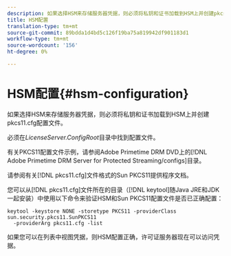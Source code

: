 ```yaml
---
description: 如果选择HSM来存储服务器凭据，则必须将私钥和证书加载到HSM上并创建pkcs11.cfg配置文件。
title: HSM配置
translation-type: tm+mt
source-git-commit: 89bdda1d4bd5c126f19ba75a819942df901183d1
workflow-type: tm+mt
source-wordcount: '156'
ht-degree: 0%

---
```



# HSM配置{#hsm-configuration}

如果选择HSM来存储服务器凭据，则必须将私钥和证书加载到HSM上并创建pkcs11.cfg配置文件。

必须在&#x200B;*LicenseServer.ConfigRoot*&#x200B;目录中找到配置文件。

有关PKCS11配置文件示例，请参阅Adobe Primetime DRM DVD上的[!DNL Adobe Primetime DRM Server for Protected Streaming/configs]目录。

请参阅有关[!DNL pkcs11.cfg]文件格式的Sun PKCS11提供程序文档。

您可以从[!DNL pkcs11.cfg]文件所在的目录（[!DNL keytool]随Java JRE和JDK一起安装）中使用以下命令来验证HSM和Sun PKCS11配置文件是否已正确配置：

```
keytool -keystore NONE -storetype PKCS11 -providerClass sun.security.pkcs11.SunPKCS11 
  -providerArg pkcs11.cfg -list
```

如果您可以在列表中视图凭据，则HSM配置正确，许可证服务器现在可以访问凭据。
